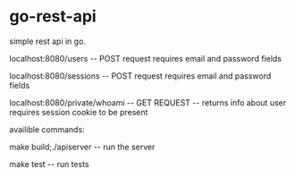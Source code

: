 # go-rest-api


simple rest api in go.

localhost:8080/users -- POST request requires email and password fields

localhost:8080/sessions -- POST request requires email and password fields

localhost:8080/private/whoami -- GET REQUEST -- returns info about user requires session cookie to be present

availible commands:

make build;./apiserver -- run the server

make test -- run tests

